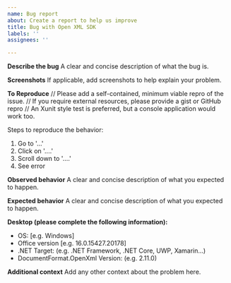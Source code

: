 ```yaml
---
name: Bug report
about: Create a report to help us improve
title: Bug with Open XML SDK
labels: ''
assignees: ''

---
```


**Describe the bug**
A clear and concise description of what the bug is.

**Screenshots**
If applicable, add screenshots to help explain your problem.

**To Reproduce**
// Please add a self-contained, minimum viable repro of the issue.
// If you require external resources, please provide a gist or GitHub repro
// An Xunit style test is preferred, but a console application would work too.

Steps to reproduce the behavior:
1. Go to '...'
2. Click on '....'
3. Scroll down to '....'
4. See error

**Observed behavior**
A clear and concise description of what you expected to happen.

**Expected behavior**
A clear and concise description of what you expected to happen.

**Desktop (please complete the following information):**
 - OS: [e.g. Windows]
 - Office version [e.g. 16.0.15427.20178]
 - .NET Target: (e.g. .NET Framework, .NET Core, UWP, Xamarin...)
 - DocumentFormat.OpenXml Version: (e.g. 2.11.0)

**Additional context**
Add any other context about the problem here.
